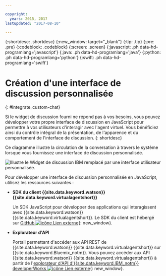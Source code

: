 ```yaml
---

copyright:
  years: 2015, 2017
lastupdated: "2017-08-10"

---
```


{:shortdesc: .shortdesc}
{:new_window: target="_blank"}
{:tip: .tip}
{:pre: .pre}
{:codeblock: .codeblock}
{:screen: .screen}
{:javascript: .ph data-hd-programlang='javascript'}
{:java: .ph data-hd-programlang='java'}
{:python: .ph data-hd-programlang='python'}
{:swift: .ph data-hd-programlang='swift'}

# Création d'une interface de discussion personnalisée 
{: #integrate_custom-chat}

Si le widget de discussion fourni ne répond pas à vos besoins, vous pouvez développer votre propre interface de discussion en JavaScript pour permettre à vos utilisateurs d'interagir avec l'agent virtuel. Vous bénéficiez ainsi du contrôle intégral de la présentation, de l'apparence et du comportement de l'interface de discussion.
{: shortdesc}

Ce diagramme illustre la circulation de la conversation à travers le système lorsque vous fournissez une interface de discussion personnalisée.

![Illustre le Widget de discussion IBM remplacé par une interface utilisateur personnalisée.](images/custom_ui_new.png)

Pour développer une interface de discussion personnalisée en JavaScript, utilisez les ressources suivantes :

- **SDK du client {{site.data.keyword.watson}} {{site.data.keyword.virtualagentshort}}**

    Un SDK JavaScript pour développer des applications qui interagissent avec {{site.data.keyword.watson}} {{site.data.keyword.virtualagentshort}}. Le SDK du client est hébergé sur [GitHub ![icône Lien externe](../../icons/launch-glyph.svg "icône Lien externe")](https://github.com/watson-virtual-agents/client-sdk "icône Lien externe"){: new_window}.

- **Explorateur d'API**

    Portail permettant d'accéder aux API REST de {{site.data.keyword.watson}} {{site.data.keyword.virtualagentshort}} sur {{site.data.keyword.Bluemix_notm}}. Vous pouvez accéder aux API {{site.data.keyword.watson}} {{site.data.keyword.virtualagentshort}} à partir de l'[explorateur d'API d'{{site.data.keyword.IBM_notm}} developerWorks ![icône Lien externe](../../icons/launch-glyph.svg "icône Lien externe")](https://developer.ibm.com/api/view/id-339:title-Watson_Virtual_Agent "icône Lien externe"){: new_window}.
